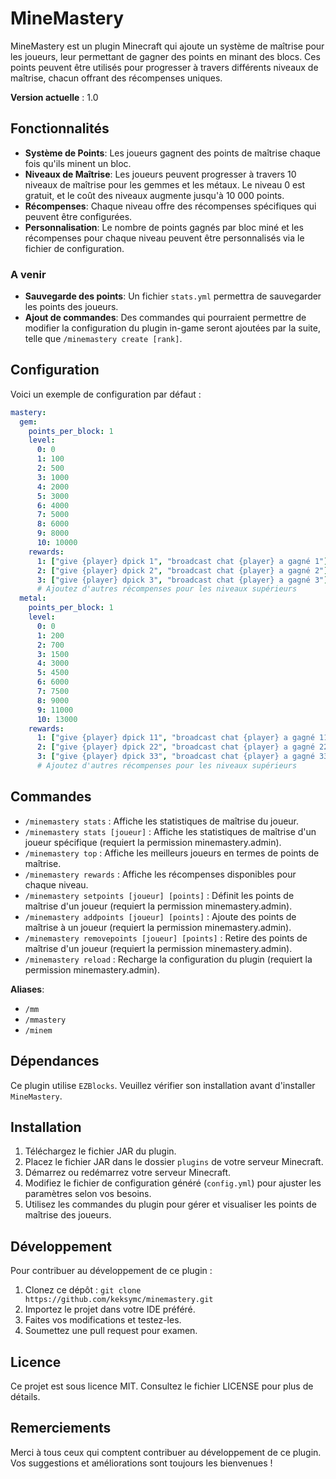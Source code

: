 # MineMastery

MineMastery est un plugin Minecraft qui ajoute un système de maîtrise pour les joueurs, leur permettant de gagner des points en minant des blocs. Ces points peuvent être utilisés pour progresser à travers différents niveaux de maîtrise, chacun offrant des récompenses uniques.

**Version actuelle** : 1.0

## Fonctionnalités

- **Système de Points**: Les joueurs gagnent des points de maîtrise chaque fois qu'ils minent un bloc.
- **Niveaux de Maîtrise**: Les joueurs peuvent progresser à travers 10 niveaux de maîtrise pour les gemmes et les métaux. Le niveau 0 est gratuit, et le coût des niveaux augmente jusqu'à 10 000 points.
- **Récompenses**: Chaque niveau offre des récompenses spécifiques qui peuvent être configurées.
- **Personnalisation**: Le nombre de points gagnés par bloc miné et les récompenses pour chaque niveau peuvent être personnalisés via le fichier de configuration.

### A venir

- **Sauvegarde des points**: Un fichier `stats.yml` permettra de sauvegarder les points des joueurs.
- **Ajout de commandes**: Des commandes qui pourraient permettre de modifier la configuration du plugin in-game seront ajoutées par la suite, telle que `/minemastery create [rank]`.
  
## Configuration

Voici un exemple de configuration par défaut :

```yaml
mastery:
  gem:
    points_per_block: 1
    level:
      0: 0
      1: 100
      2: 500
      3: 1000
      4: 2000
      5: 3000
      6: 4000
      7: 5000
      8: 6000
      9: 8000
      10: 10000
    rewards:
      1: ["give {player} dpick 1", "broadcast chat {player} a gagné 1"]
      2: ["give {player} dpick 2", "broadcast chat {player} a gagné 2"]
      3: ["give {player} dpick 3", "broadcast chat {player} a gagné 3"]
      # Ajoutez d'autres récompenses pour les niveaux supérieurs
  metal:
    points_per_block: 1
    level:
      0: 0
      1: 200
      2: 700
      3: 1500
      4: 3000
      5: 4500
      6: 6000
      7: 7500
      8: 9000
      9: 11000
      10: 13000
    rewards:
      1: ["give {player} dpick 11", "broadcast chat {player} a gagné 11"]
      2: ["give {player} dpick 22", "broadcast chat {player} a gagné 22"]
      3: ["give {player} dpick 33", "broadcast chat {player} a gagné 33"]
      # Ajoutez d'autres récompenses pour les niveaux supérieurs
```
## Commandes

- `/minemastery stats` : Affiche les statistiques de maîtrise du joueur.
- `/minemastery stats [joueur]` : Affiche les statistiques de maîtrise d'un joueur spécifique (requiert la permission minemastery.admin).
- `/minemastery top` : Affiche les meilleurs joueurs en termes de points de maîtrise.
- `/minemastery rewards` : Affiche les récompenses disponibles pour chaque niveau.
- `/minemastery setpoints [joueur] [points]` : Définit les points de maîtrise d'un joueur (requiert la permission minemastery.admin).
- `/minemastery addpoints [joueur] [points]` : Ajoute des points de maîtrise à un joueur (requiert la permission minemastery.admin).
- `/minemastery removepoints [joueur] [points]` : Retire des points de maîtrise d'un joueur (requiert la permission minemastery.admin).
- `/minemastery reload` : Recharge la configuration du plugin (requiert la permission minemastery.admin).

**Aliases**:
- `/mm`
- `/mmastery`
- `/minem`

## Dépendances

Ce plugin utilise `EZBlocks`. Veuillez vérifier son installation avant d'installer `MineMastery`.

## Installation

1. Téléchargez le fichier JAR du plugin.
2. Placez le fichier JAR dans le dossier `plugins` de votre serveur Minecraft.
3. Démarrez ou redémarrez votre serveur Minecraft.
4. Modifiez le fichier de configuration généré (`config.yml`) pour ajuster les paramètres selon vos besoins.
5. Utilisez les commandes du plugin pour gérer et visualiser les points de maîtrise des joueurs.

## Développement

Pour contribuer au développement de ce plugin :

1. Clonez ce dépôt : `git clone https://github.com/keksymc/minemastery.git`
2. Importez le projet dans votre IDE préféré.
3. Faites vos modifications et testez-les.
4. Soumettez une pull request pour examen.

## Licence

Ce projet est sous licence MIT. Consultez le fichier LICENSE pour plus de détails.

## Remerciements

Merci à tous ceux qui comptent contribuer au développement de ce plugin. Vos suggestions et améliorations sont toujours les bienvenues !
